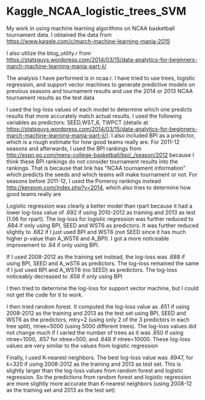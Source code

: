 # Kaggle_NCAA_logistic_trees_SVM
My work in using machine learning algorithms on NCAA basketball tournament data. I obtained the data from https://www.kaggle.com/c/march-machine-learning-mania-2015

I also utilize the blog_utility.r from https://statsguys.wordpress.com/2014/03/15/data-analytics-for-beginners-march-machine-learning-mania-part-ii/

The analysis I have performed is in ncaa.r. I have tried to use trees, logistic regression, and support vector machines to generate predictive models on previous seasons and tournament results and use the 2014 or 2013 NCAA tournament results as the test data

I used the log-loss values of each model to determine which one predicts results that more accurately match actual results. I used the following variables as predictors: SEED,WST_6, TWPCT (details at https://statsguys.wordpress.com/2014/03/15/data-analytics-for-beginners-march-machine-learning-mania-part-ii/). I also included BPI as a predictor, which is a rough estimate for how good teams really are. For 2011-12 seasons and afterwards, I used the BPI rankings from http://espn.go.com/mens-college-basketball/bpi/_/season/2012 because I think these BPI rankings do not consider tournament results into the rankings. That is because that link has “NCAA tournament information” which predicts the seeds and which teams will make tournament or not. For seasons before 2011-12, I used the Pomeroy rankings instead http://kenpom.com/index.php?y=2014, which also tries to determine how good teams really are

Logistic regression was clearly a better model than rpart because it had a lower log-loss value of .692 if using 2010-2012 as training and 2013 as test (1.06 for rpart). The log-loss for logistic regression was further reduced to .684 if only using BPI, SEED and WST6 as predictors. It was further reduced slightly to .682 if I just used BPI and WST6 (not SEED since it has much higher p-value than A_WST6 and A_BPI). I got a more noticeable improvement to .64 if only using BPI.

If I used 2008-2012 as the training set instead, the log-loss was .688 if using BPI, SEED and A_wST6 as predictors. The log-loss remained the same if I just used BPI and A_WST6 (no SEED) as predictors. The log-loss noticeably decreased to .656 if only using BPI

I then tried to determine the log-loss for support vector machine, but I could not get the code for it to work.

I then tried random forest. It computed the log-loss value as .651 if using 2008-2012 as the training and 2013 as the test set using BPI, SEED and WST6 as the predictors, mtry=2 (using only 2 of the 3 predictors in each tree split), ntree=5000 (using 5000 different trees). The log-loss values did not change much if I varied the number of trees as it was .650 if using ntree=1000, .657 for ntree=500, and .648 if ntree=10000. These log-loss values are very similar to the values from logistic regression

Finally, I used K-nearest neighbors. The best log-loss value was .6947, for k=320 if using 2008-2012 as the training and 2013 as test set. This is slightly larger than the log-loss values from random forest and logistic regression. So the predictions from random forest and logistic regression are more slightly more accurate than K-nearest neighbors (using 2008-12 as the training set and 2013 as the test set)
